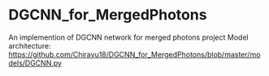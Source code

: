 # DGCNN_for_MergedPhotons
An implemention of DGCNN network for merged photons project
Model architecture: https://github.com/Chirayu18/DGCNN_for_MergedPhotons/blob/master/models/DGCNN.py
